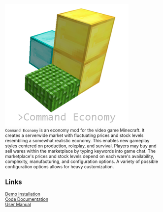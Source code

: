 ![command economy logo](commandeconomy.png)<br/>
`Command Economy` is an economy mod for the video game Minecraft. It creates a serverwide market with fluctuating prices and stock levels resembling a somewhat realistic economy. This enables new gameplay styles centered on production, roleplay, and survival. Players may buy and sell wares within the marketplace by typing keywords into game chat. The marketplace's prices and stock levels depend on each ware's availability, complexity, manufacturing, and configuration options. A variety of possible configuration options allows for heavy customization.

**Links**
---
[Demo Installation](https://drive.google.com/file/d/13jiSJPsgYQSCJmPuP0P5PvPAydMRs6Gm/view?usp=sharing)<br/>
[Code Documentation](https://drive.google.com/drive/folders/19ZdzspB3tfwu6wRnzulRVvfn-qXycsU4?usp=sharing)<br/>
[User Manual](https://drive.google.com/file/d/1u_397g4AB6bgfPHxNUcCwh7q06khRQ9P/view?usp=sharing)
